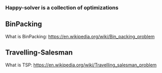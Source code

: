 ### Happy-solver is a collection of optimizations

## BinPacking

What is BinPacking: https://en.wikipedia.org/wiki/Bin_packing_problem

## Travelling-Salesman

What is TSP: https://en.wikipedia.org/wiki/Travelling_salesman_problem

